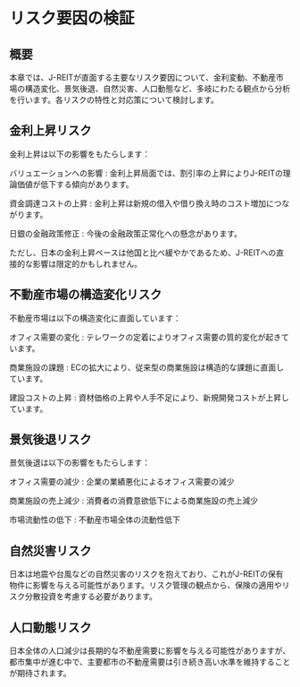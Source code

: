 # リスク要因の検証

## 概要

本章では、J-REITが直面する主要なリスク要因について、金利変動、不動産市場の構造変化、景気後退、自然災害、人口動態など、多岐にわたる観点から分析を行います。各リスクの特性と対応策について検討します。

## 金利上昇リスク

金利上昇は以下の影響をもたらします：

バリュエーションへの影響
: 金利上昇局面では、割引率の上昇によりJ-REITの理論価値が低下する傾向があります。

資金調達コストの上昇
: 金利上昇は新規の借入や借り換え時のコスト増加につながります。

日銀の金融政策修正
: 今後の金融政策正常化への懸念があります。

ただし、日本の金利上昇ペースは他国と比べ緩やかであるため、J-REITへの直接的な影響は限定的かもしれません。

## 不動産市場の構造変化リスク

不動産市場は以下の構造変化に直面しています：

オフィス需要の変化
: テレワークの定着によりオフィス需要の質的変化が起きています。

商業施設の課題
: ECの拡大により、従来型の商業施設は構造的な課題に直面しています。

建設コストの上昇
: 資材価格の上昇や人手不足により、新規開発コストが上昇しています。

## 景気後退リスク

景気後退は以下の影響をもたらします：

オフィス需要の減少
: 企業の業績悪化によるオフィス需要の減少

商業施設の売上減少
: 消費者の消費意欲低下による商業施設の売上減少

市場流動性の低下
: 不動産市場全体の流動性低下

## 自然災害リスク

日本は地震や台風などの自然災害のリスクを抱えており、これがJ-REITの保有物件に影響を与える可能性があります。リスク管理の観点から、保険の適用やリスク分散投資を考慮する必要があります。

## 人口動態リスク

日本全体の人口減少は長期的な不動産需要に影響を与える可能性がありますが、都市集中が進む中で、主要都市の不動産需要は引き続き高い水準を維持することが期待されます。 